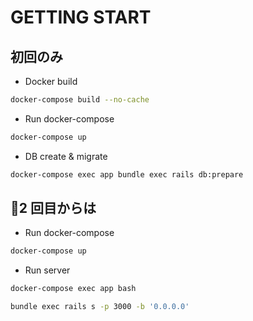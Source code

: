 # GETTING START

## 初回のみ

- Docker build

```bash
docker-compose build --no-cache
```

- Run docker-compose

```bash
docker-compose up
```

- DB create & migrate

```bash
docker-compose exec app bundle exec rails db:prepare
```

## 2 回目からは

- Run docker-compose

```bash
docker-compose up
```

- Run server

```bash
docker-compose exec app bash
```

```bash
bundle exec rails s -p 3000 -b '0.0.0.0'
```
